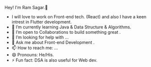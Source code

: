 Hey! I'm Ram Sagar.👋


- I will love to work on Front-end tech. (React) and also I have a keen intrest in Flutter development.
- 🌱 I’m currently learning Java & Data Structure & Algorithms.
- 👯 I’m open to  Collaborations to build something great .
- 🤔 I’m looking for help with ...
- 💬 Ask me about Front-end Development .
- 📫 How to reach me: ...
- 😄 Pronouns: He/His.
- ⚡ Fun fact: DSA is also useful for Web dev.

